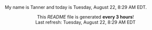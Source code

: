 My name is Tanner and today is Tuesday, August 22, 8:29 AM EDT.

<p align="center">This <i>README</i> file is generated <b>every 3 hours</b>!</br>Last refresh: Tuesday, August 22, 8:29 AM EDT<br /></p>
